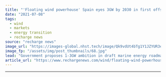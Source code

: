 ```yaml
---
title: "'Floating wind powerhouse' Spain eyes 3GW by 2030 in first offshore target"
date: "2021-07-08"
tags: 
  - wind
  - markets
  - energy transition
  - recharge news
source: "recharge news"
image_url: "https://images-global.nhst.tech/image/Qk9vdUt4bTg1Y1JZYUR3eXF6aStmaUgva0t5c1JWL0VFWnEvREVPRisvcz0=/nhst/binary/47a2c99b4c5958f491bd5ae1f1bafe39"
image_fp: "/assets/img/post_thumbnails/68.jpg"
lead: "Government proposes 1-3GW ambition in draft marine energy roadmap for wind, wave and tidal"
article_url: "https://www.rechargenews.com/wind/floating-wind-powerhouse-spain-eyes-3gw-by-2030-in-first-offshore-target/2-1-1037182"
---
```


---
